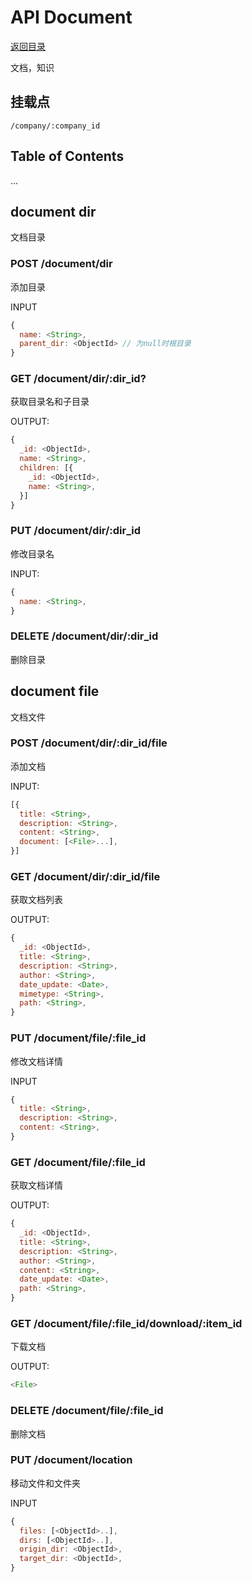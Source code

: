 # API Document

[返回目录](index.md)

文档，知识

## 挂载点

```
/company/:company_id
```

## Table of Contents

...

## document dir

文档目录

### POST /document/dir

添加目录

INPUT

```javascript
{
  name: <String>,
  parent_dir: <ObjectId> // 为null时根目录
}
```

### GET /document/dir/:dir_id?

获取目录名和子目录

OUTPUT:
```javascript
{
  _id: <ObjectId>,
  name: <String>,
  children: [{
    _id: <ObjectId>,
    name: <String>,
  }]
}
```

### PUT /document/dir/:dir_id

修改目录名

INPUT:
```javascript
{
  name: <String>,
}
```

### DELETE /document/dir/:dir_id

删除目录

## document file

文档文件

### POST /document/dir/:dir_id/file

添加文档

INPUT:
```javascript
[{
  title: <String>,
  description: <String>,
  content: <String>,
  document: [<File>...],
}]
```

### GET /document/dir/:dir_id/file

获取文档列表

OUTPUT:
```javascript
{
  _id: <ObjectId>,
  title: <String>,
  description: <String>,
  author: <String>,
  date_update: <Date>,
  mimetype: <String>,
  path: <String>,
}
```

### PUT /document/file/:file_id

修改文档详情

INPUT
```javascript
{
  title: <String>,
  description: <String>,
  content: <String>,
}
```

### GET /document/file/:file_id

获取文档详情

OUTPUT:
```javascript
{
  _id: <ObjectId>,
  title: <String>,
  description: <String>,
  author: <String>,
  content: <String>,
  date_update: <Date>,
  path: <String>,
}
```

### GET /document/file/:file_id/download/:item_id

下载文档

OUTPUT:
```javascript
<File>
```

### DELETE /document/file/:file_id

删除文档

### PUT /document/location

移动文件和文件夹

INPUT
```javascript
{
  files: [<ObjectId>..],
  dirs: [<ObjectId>..],
  origin_dir: <ObjectId>,
  target_dir: <ObjectId>,
}
```
